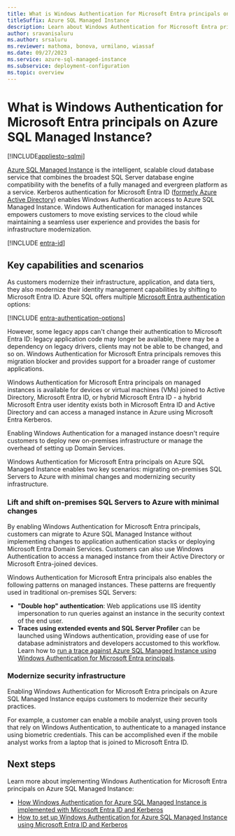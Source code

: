 ```yaml
---
title: What is Windows Authentication for Microsoft Entra principals on Azure SQL Managed Instance?
titleSuffix: Azure SQL Managed Instance
description: Learn about Windows Authentication for Microsoft Entra principals on Azure SQL Managed Instance.
author: sravanisaluru
ms.author: srsaluru
ms.reviewer: mathoma, bonova, urmilano, wiassaf
ms.date: 09/27/2023
ms.service: azure-sql-managed-instance
ms.subservice: deployment-configuration
ms.topic: overview
---
```


# What is Windows Authentication for Microsoft Entra principals on Azure SQL Managed Instance? 
[!INCLUDE[appliesto-sqlmi](../includes/appliesto-sqlmi.md)]

[Azure SQL Managed Instance](sql-managed-instance-paas-overview.md) is the intelligent, scalable cloud database service that combines the broadest SQL Server database engine compatibility with the benefits of a fully managed and evergreen platform as a service. Kerberos authentication for Microsoft Entra ID ([formerly Azure Active Directory](/entra/fundamentals/new-name)) enables Windows Authentication access to Azure SQL Managed Instance. Windows Authentication for managed instances empowers customers to move existing services to the cloud while maintaining a seamless user experience and provides the basis for infrastructure modernization.

[!INCLUDE [entra-id](../includes/entra-id.md)]

## Key capabilities and scenarios

As customers modernize their infrastructure, application, and data tiers, they also modernize their identity management capabilities by shifting to Microsoft Entra ID. Azure SQL offers multiple [Microsoft Entra authentication](../database/authentication-aad-overview.md) options:

[!INCLUDE [entra-authentication-options](../includes/entra-authentication-options.md)]

However, some legacy apps can't change their authentication to Microsoft Entra ID: legacy application code may longer be available, there may be a dependency on legacy drivers, clients may not be able to be changed, and so on. Windows Authentication for Microsoft Entra principals removes this migration blocker and provides support for a broader range of customer applications.

Windows Authentication for Microsoft Entra principals on managed instances is available for devices or virtual machines (VMs) joined to Active Directory, Microsoft Entra ID, or hybrid Microsoft Entra ID - a hybrid Microsoft Entra user identity exists both in Microsoft Entra ID and Active Directory and can access a managed instance in Azure using Microsoft Entra Kerberos.

Enabling Windows Authentication for a managed instance doesn't require customers to deploy new on-premises infrastructure or manage the overhead of setting up Domain Services.

Windows Authentication for Microsoft Entra principals on Azure SQL Managed Instance enables two key scenarios: migrating on-premises SQL Servers to Azure with minimal changes and modernizing security infrastructure.

### Lift and shift on-premises SQL Servers to Azure with minimal changes

By enabling Windows Authentication for Microsoft Entra principals, customers can migrate to Azure SQL Managed Instance without implementing changes to application authentication stacks or deploying Microsoft Entra Domain Services. Customers can also use Windows Authentication to access a managed instance from their Active Directory or Microsoft Entra-joined devices.

Windows Authentication for Microsoft Entra principals also enables the following patterns on managed instances. These patterns are frequently used in traditional on-premises SQL Servers:


- **"Double hop" authentication**: Web applications use IIS identity impersonation to run queries against an instance in the security context of the end user.
- **Traces using extended events and SQL Server Profiler** can be launched using Windows authentication, providing ease of use for database administrators and developers accustomed to this workflow. Learn how to [run a trace against Azure SQL Managed Instance using Windows Authentication for Microsoft Entra principals](winauth-azuread-run-trace-managed-instance.md).

### Modernize security infrastructure

Enabling Windows Authentication for Microsoft Entra principals on Azure SQL Managed Instance equips customers to modernize their security practices.

For example, a customer can enable a mobile analyst, using proven tools that rely on Windows Authentication, to authenticate to a managed instance using biometric credentials. This can be accomplished even if the mobile analyst works from a laptop that is joined to Microsoft Entra ID.

## Next steps

Learn more about implementing Windows Authentication for Microsoft Entra principals on Azure SQL Managed Instance:

- [How Windows Authentication for Azure SQL Managed Instance is implemented with Microsoft Entra ID and Kerberos](winauth-implementation-aad-kerberos.md)
- [How to set up Windows Authentication for Azure SQL Managed Instance using Microsoft Entra ID and Kerberos](winauth-azuread-setup.md)
